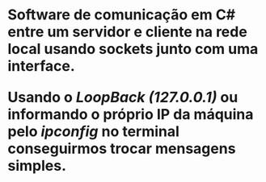 <h1>
  Software de comunicação em C# entre um servidor e cliente na rede local usando sockets junto com uma interface.

Usando o *LoopBack (127.0.0.1)* ou informando o próprio IP da máquina pelo *ipconfig* no terminal conseguirmos trocar mensagens simples.
<h1/>
